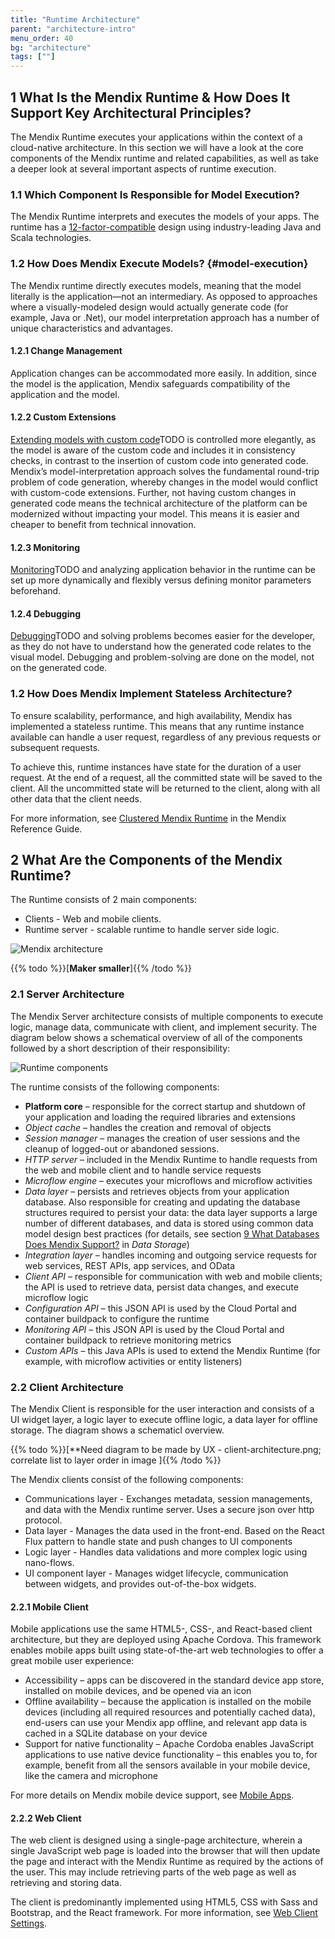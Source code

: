 ```yaml
---
title: "Runtime Architecture"
parent: "architecture-intro"
menu_order: 40
bg: "architecture"
tags: [""]
---
```


## 1 What Is the Mendix Runtime & How Does It Support Key Architectural Principles?

The Mendix Runtime executes your applications within the context of a cloud-native architecture. In this section we will have a look at the core components of the Mendix runtime and related capabilities, as well as take a deeper look at several important aspects of runtime execution.

### 1.1 Which Component Is Responsible for Model Execution?

The Mendix Runtime interprets and executes the models of your apps. The runtime has a [12-factor-compatible](architecture-12-factor) design using industry-leading Java and Scala technologies.

### 1.2 How Does Mendix Execute Models? {#model-execution}

The Mendix runtime directly executes models, meaning that the model literally is the application—not an intermediary. As opposed to approaches where a visually-modeled design would actually generate code (for example, Java or .Net), our model interpretation approach has a number of unique characteristics and advantages.

#### 1.2.1 Change Management

Application changes can be accommodated more easily. In addition, since the model is the application, Mendix safeguards compatibility of the application and the model.

#### 1.2.2 Custom Extensions

[Extending models with custom code]()TODO is controlled more elegantly, as the model is aware of the custom code and includes it in consistency checks, in contrast to the insertion of custom code into generated code. Mendix’s model-interpretation approach solves the fundamental round-trip problem of code generation, whereby changes in the model would conflict with custom-code extensions. Further, not having custom changes in generated code means the technical architecture of the platform can be modernized without impacting your model. This means it is easier and cheaper to benefit from technical innovation.

#### 1.2.3 Monitoring

[Monitoring]()TODO and analyzing application behavior in the runtime can be set up more dynamically and flexibly versus defining monitor parameters beforehand.

#### 1.2.4 Debugging

[Debugging]()TODO and solving problems becomes easier for the developer, as they do not have to understand how the generated code relates to the visual model. Debugging and problem-solving are done on the model, not on the generated code.

### 1.2 How Does Mendix Implement Stateless Architecture?

To ensure scalability, performance, and high availability, Mendix has implemented a stateless runtime. This means that any runtime instance available can handle a user request, regardless of any previous requests or subsequent requests.

To achieve this, runtime instances have state for the duration of a user request. At the end of a request, all the committed state will be saved to the client. All the uncommitted state will be returned to the client, along with all other data that the client needs.

For more information, see [Clustered Mendix Runtime](https://docs.mendix.com/refguide/clustered-mendix-runtime) in the Mendix Reference Guide.

## 2 What Are the Components of the Mendix Runtime?

The Runtime consists of 2 main components:

* Clients - Web and mobile clients.
* Runtime server - scalable runtime to handle server side logic.

![Mendix architecture](attachments/mendix-architecture.png)

{{% todo %}}[**Maker smaller**]{{% /todo %}}

### 2.1 Server Architecture

The Mendix Server architecture consists of multiple components to execute logic, manage data, communicate with client, and implement security. The diagram below shows a schematical overview of all of the components followed by a short description of their responsibility:

![Runtime components](attachments/runtime-engine.png)

The runtime consists of the following components:

* **Platform core** – responsible for the correct startup and shutdown of your application and loading the required libraries and extensions
* *Object cache* – handles the creation and removal of objects
* *Session manager* – manages the creation of user sessions and the cleanup of logged-out or abandoned sessions.
* *HTTP server* – included in the Mendix Runtime to handle requests from the web and mobile client and to handle service requests
* *Microflow engine* – executes your microflows and microflow activities
* *Data layer* – persists and retrieves objects from your application database. Also responsible for creating and updating the database structures required to persist your data: the data layer supports a large number of different databases, and data is stored using common data model design best practices (for details, see section [9 What Databases Does Mendix Support?](../app-capabilities/data-storage#database-support) in *Data Storage*)
* *Integration layer* – handles incoming and outgoing service requests for web services, REST APIs, app services, and OData
* *Client API* – responsible for communication with web and mobile clients; the API is used to retrieve data, persist data changes, and execute microflow logic
* *Configuration API* – this JSON API is used by the Cloud Portal and container buildpack to configure the runtime
* *Monitoring API* – this JSON API is used by the Cloud Portal and container buildpack to retrieve monitoring metrics
* *Custom APIs* – this Java APIs is used to extend the Mendix Runtime (for example, with microflow activities or entity listeners)

### 2.2 Client Architecture

The Mendix Client is responsible for the user interaction and consists of a UI widget layer, a logic layer to execute offline logic, a data layer for offline storage. The diagram shows a schematicl overview.

{{% todo %}}[**Need diagram to be made by UX - client-architecture.png; correlate list to layer order in image ]{{% /todo %}}

The Mendix clients consist of the following components:

* Communications layer - Exchanges metadata, session managements, and data with the Mendix runtime server. Uses a secure json over http protocol.
* Data layer - Manages the data used in the front-end. Based on the React Flux pattern to handle state and push changes to UI components
* Logic layer - Handles data validations and more complex logic using nano-flows.
* UI component layer - Manages widget lifecycle, communication between widgets, and provides out-of-the-box widgets.

#### 2.2.1 Mobile Client

Mobile applications use the same HTML5-, CSS-, and React-based client architecture, but they are deployed using Apache Cordova. This framework enables mobile apps built using state-of-the-art web technologies to offer a great mobile user experience:

* Accessibility – apps can be discovered in the standard device app store, installed on mobile devices, and be opened via an icon
* Offline availability – because the application is installed on the mobile devices (including all required resources and potentially cached data), end-users can use your Mendix app offline, and relevant app data is cached in a SQLite database on your device
* Support for native functionality – Apache Cordoba enables JavaScript applications to use native device functionality – this enables you to, for example, benefit from all the sensors available in your mobile device, like the camera and microphone

For more details on Mendix mobile device support, see [Mobile Apps](mobile-apps).

#### 2.2.2 Web Client

The web client is designed using a single-page architecture, wherein a single JavaScript web page is loaded into the browser that will then update the page and interact with the Mendix Runtime as required by the actions of the user. This may include retrieving parts of the web page as well as retrieving and storing data.

The client is predominantly implemented using HTML5, CSS with Sass and Bootstrap, and the React framework. For more information, see [Web Client Settings](https://docs.mendix.com/refguide/custom-settings#9-web-client-settings).
